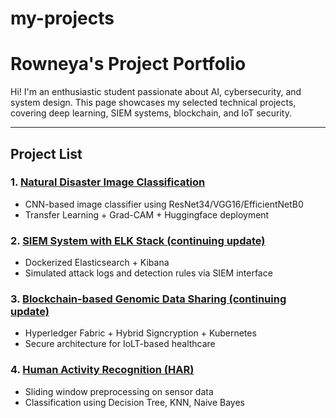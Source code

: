 # my-projects
# Rowneya's Project Portfolio

Hi! I'm an enthusiastic student passionate about AI, cybersecurity, and system design. This page showcases my selected technical projects, covering deep learning, SIEM systems, blockchain, and IoT security.

---

## Project List

### 1. [Natural Disaster Image Classification](#HAR-Activity-Recognition)
- CNN-based image classifier using ResNet34/VGG16/EfficientNetB0
- Transfer Learning + Grad-CAM + Huggingface deployment

### 2. [SIEM System with ELK Stack (continuing update)](#) 
- Dockerized Elasticsearch + Kibana
- Simulated attack logs and detection rules via SIEM interface

### 3. [Blockchain-based Genomic Data Sharing (continuing update)](#)
- Hyperledger Fabric + Hybrid Signcryption + Kubernetes
- Secure architecture for IoLT-based healthcare

### 4. [Human Activity Recognition (HAR)](#)
- Sliding window preprocessing on sensor data
- Classification using Decision Tree, KNN, Naive Bayes
